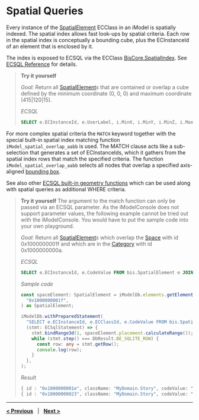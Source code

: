 # Spatial Queries

Every instance of the [SpatialElement](../../bis/domains/BisCore.ecschema.md#spatialelement) ECClass in an iModel is spatially indexed. The spatial index allows fast look-ups by spatial criteria. Each row in the spatial index is conceptually a bounding cube, plus the ECInstanceId of an element that is enclosed by it.

The index is exposed to ECSQL via the ECClass [BisCore.SpatialIndex](../../bis/domains/BisCore.ecschema.md#spatialindex). See [ECSQL Reference](../SpatialQueries.md) for details.

> **Try it yourself**
>
> _Goal:_ Return all [SpatialElement](../../bis/domains/BisCore.ecschema.md#spatialelement)s that are contained or overlap a cube defined by the minimum coordinate (0, 0, 0) and maximum coordinate (415|120|15).
>
> _ECSQL_
>
> ```sql
> SELECT e.ECInstanceId, e.UserLabel, i.MinX, i.MinY, i.MinZ, i.MaxX, i.MaxY, i.MaxZ FROM bis.SpatialElement e JOIN bis.SpatialIndex i ON e.ECInstanceId=i.ECInstanceId WHERE i.MinX<=415 AND i.MinY<=120 AND i.MinZ<=15 AND i.MaxX >= 0 AND i.MaxY >= 0 AND i.MaxZ >= 0
> ```

For more complex spatial criteria the `MATCH` keyword together with the special built-in spatial index matching function `iModel_spatial_overlap_aabb` is used. The MATCH clause acts like a sub-selection that generates a set of ECInstanceIds, which it gathers from the spatial index rows that match the specified criteria.
The function `iModel_spatial_overlap_aabb` selects all nodes that overlap a specified axis-aligned [bounding box](../GeometrySqlFuncs.md#imodel_bbox).

See also other [ECSQL built-in geometry functions](../GeometrySqlFuncs.md) which can be used along with spatial queries as additional WHERE criteria.

> **Try it yourself**
> The argument to the match function can only be passed via an ECSQL parameter. As the iModelConsole does not support parameter values, the following example cannot be tried out with the iModelConsole. You would have to put the sample code into your own playground.
>
> _Goal:_ Return all [SpatialElement](../../bis/domains/BisCore.ecschema.md#spatialelement)s which overlap the [Space](./MyDomain.ecschema.md#space) with id 0x1000000001f and which are in the [Category](../../bis/domains/BisCore.ecschema.md#category) with id 0x1000000000a.
>
> _ECSQL_
>
> ```sql
> SELECT e.ECInstanceId, e.CodeValue FROM bis.SpatialElement e JOIN bis.SpatialIndex i ON e.ECInstanceId=i.ECInstanceId WHERE i.ECInstanceId MATCH iModel_spatial_overlap_aabb(?) AND e.Category.Id=0x1000000000a
> ```
>
> _Sample code_
>
> ```ts
> const spaceElement: SpatialElement = iModelDb.elements.getElement(
>   "0x1000000001f",
> ) as SpatialElement;
>
> iModelDb.withPreparedStatement(
>   "SELECT e.ECInstanceId, e.ECClassId, e.CodeValue FROM bis.SpatialElement e JOIN bis.SpatialIndex i ON e.ECInstanceId=i.ECInstanceId WHERE i.ECInstanceId MATCH iModel_spatial_overlap_aabb(?) AND e.Category.Id=0x1000000000a",
>   (stmt: ECSqlStatement) => {
>     stmt.bindRange3d(1, spaceElement.placement.calculateRange());
>     while (stmt.step() === DbResult.BE_SQLITE_ROW) {
>       const row: any = stmt.getRow();
>       console.log(row);
>     }
>   },
> );
> ```
>
> _Result_
>
> ```ts
> { id : "0x1000000001e", className: "MyDomain.Story", codeValue: "A-G" }
> { id : "0x10000000023", className: "MyDomain.Story", codeValue: "A-1" }
> ```

---

[**< Previous**](./PolymorphicQueries.md) &nbsp; | &nbsp; [**Next >**](./MetaQueries.md)
